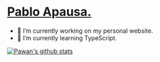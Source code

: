 # [Pablo Apausa.](https://pabloapausa.com)

- 🔭 I’m currently working on my personal website.
- 🌱 I’m currently learning TypeScript.

<a href="https://github.com/iampawan">
 <img align="center" src="https://github-readme-stats.vercel.app/api?username=apausa&show_icons=true&theme=light&line_height=27" alt="Pawan's github stats"/>
</a>

<!--
**apausa/apausa** is a ✨ _special_ ✨ repository because its `README.md` (this file) appears on your GitHub profile.

Here are some ideas to get you started:


- 👯 I’m looking to collaborate on ...
- 🤔 I’m looking for help with ...
- 💬 Ask me about ...
- 📫 How to reach me: ...
- 😄 Pronouns: ...
- ⚡ Fun fact: ...
-->
